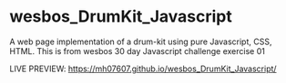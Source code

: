 # wesbos_DrumKit_Javascript
A web page implementation of a drum-kit using pure Javascript, CSS, HTML. This is from wesbos 30 day Javascript challenge exercise 01


LIVE PREVIEW: https://mh07607.github.io/wesbos_DrumKit_Javascript/
